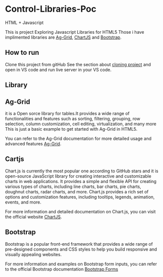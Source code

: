 # Control-Libraries-Poc
HTML + Javascript 

This is project Exploring Javascript Libraries for HTML5 Those i have implimented libraries are [Ag-Grid](https://www.ag-grid.com/), [ChartJS](https://www.chartjs.org/) and [Bootstrap](https://getbootstrap.com/).


## How to run
Clone this project from gitHub  See the section about [cloning project](https://docs.github.com/en/repositories/creating-and-managing-repositories/cloning-a-repository)
and open in VS code and run live server in your VS code.

## Library 
## Ag-Grid 
it is a Open sorce library for tables.It provides a wide range of functionalities and features such as sorting, filtering, grouping, row selection, column customization, cell editing, virtualization, and many more This is just a basic example to get started with Ag-Grid in HTML5.

You can refer to the Ag-Grid documentation for more detailed usage and advanced features [Ag-Grid](https://www.ag-grid.com/).

## Cartjs 
Chart.js is currently the most popular one according to GitHub stars and it is  open-source JavaScript library for creating interactive and customizable charts in web applications. 
It provides a simple and flexible API for creating various types of charts, including line charts, bar charts, pie charts, doughnut charts, radar charts, and more. Chart.js provides a rich set of options and customization features, including tooltips, legends, animation, events, and more.

For more information and detailed documentation on Chart.js, you can visit the official website [ChartJS](https://www.chartjs.org/).

## Bootstrap
Bootstrap is a popular front-end framework that provides a wide range of pre-designed components and CSS styles to help you build responsive and visually appealing websites. 

For more information and examples on Bootstrap form inputs, you can refer to the official Bootstrap documentation [Bootstrap Forms](https://getbootstrap.com/docs/5.1/forms/overview/)


